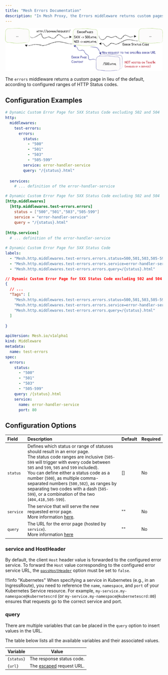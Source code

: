 ```yaml
---
title: "Mesh Errors Documentation"
description: "In Mesh Proxy, the Errors middleware returns custom pages according to configured ranges of HTTP Status codes. Read the technical documentation."
---
```


![Errors](../../../../assets/img/middleware/errorpages.png)

The `errors` middleware returns a custom page in lieu of the default, according to configured ranges of HTTP Status codes.

## Configuration Examples

```yaml tab="Structured (YAML)"
# Dynamic Custom Error Page for 5XX Status Code excluding 502 and 504
http:
  middlewares:
    test-errors:
      errors:
        status:
          - "500"
          - "501"
          - "503"
          - "505-599"
        service: error-handler-service
        query: "/{status}.html"

  services:
    # ... definition of the error-handler-service
```

```toml tab="Structured (TOML)"
# Dynamic Custom Error Page for 5XX Status Code excluding 502 and 504
[http.middlewares]
  [http.middlewares.test-errors.errors]
    status = ["500","501","503","505-599"]
    service = "error-handler-service"
    query = "/{status}.html"

[http.services]
  # ... definition of the error-handler-service
```

```yaml tab="Labels"
# Dynamic Custom Error Page for 5XX Status Code
labels:
  - "Mesh.http.middlewares.test-errors.errors.status=500,501,503,505-599"
  - "Mesh.http.middlewares.test-errors.errors.service=error-handler-service"
  - "Mesh.http.middlewares.test-errors.errors.query=/{status}.html"
```

```json tab="Tags"
// Dynamic Custom Error Page for 5XX Status Code excluding 502 and 504
{
  // ...
  "Tags": [
    "Mesh.http.middlewares.test-errors.errors.status=500,501,503,505-599",
    "Mesh.http.middlewares.test-errors.errors.service=error-handler-service",
    "Mesh.http.middlewares.test-errors.errors.query=/{status}.html"
  ]

}

```

```yaml tab="Kubernetes"
apiVersion: Mesh.io/v1alpha1
kind: Middleware
metadata:
  name: test-errors
spec:
  errors:
    status:
      - "500"
      - "501"
      - "503"
      - "505-599"
    query: /{status}.html
    service:
      name: error-handler-service
      port: 80
```

## Configuration Options

| Field      | Description                                                                                                                                                                                 | Default | Required |
|:-----------|:--------------------------------------------------------------------------------------------------------------------------------------------------------------------------------------------|:--------|:---------|
| `status` | Defines which status or range of statuses should result in an error page.<br/> The status code ranges are inclusive (`505-599` will trigger with every code between `505` and `599`, `505` and `599` included).<br /> You can define either a status code as a number (`500`), as multiple comma-separated numbers (`500,502`), as ranges by separating two codes with a dash (`505-599`), or a combination of the two (`404,418,505-599`).  | []     | No      | 
| `service` | The service that will serve the new requested error page.<br /> More information [here](#service-and-hostheader). | ""      | No      |
| `query` | The URL for the error page (hosted by `service`).<br /> More information [here](#query) | ""      | No      |

### service and HostHeader

By default, the client `Host` header value is forwarded to the configured error service.
To forward the `Host` value corresponding to the configured error service URL, 
the [`passHostHeader`](../../../../routing/services/index.md#pass-host-header) option must be set to `false`.

!!!info "Kubernetes"
    When specifying a service in Kubernetes (e.g., in an IngressRoute), you need to reference the `name`, `namespace`, and `port` of your Kubernetes Service resource. For example, `my-service.my-namespace@kubernetescrd` (or `my-service.my-namespace@kubernetescrd:80`) ensures that requests go to the correct service and port.

### query

There are multiple variables that can be placed in the `query` option to insert values in the URL.

The table below lists all the available variables and their associated values.

| Variable   | Value                                                            |
|------------|------------------------------------------------------------------|
| `{status}` | The response status code.                                        |
| `{url}`    | The [escaped](https://pkg.go.dev/net/url#QueryEscape) request URL.|

